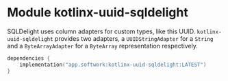 # Module kotlinx-uuid-sqldelight

SQLDelight uses column adapters for custom types, like this UUID.
`kotlinx-uuid-sqldelight` provides two adapters, a `UUIDStringAdapter` for a `String` and a `ByteArrayAdapter` for
a `ByteArray` representation respectively.

```kotlin
dependencies {
    implementation("app.softwork:kotlinx-uuid-sqldelight:LATEST")
}
```
